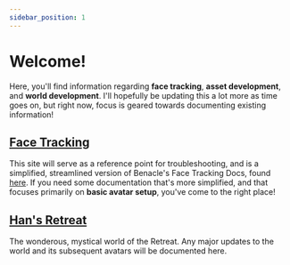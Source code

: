 ```yaml
---
sidebar_position: 1
---
```


# Welcome!

Here, you'll find information regarding **face tracking**, **asset development**, and **world development**. I'll hopefully be updating this a lot more as time goes on, but right now, focus is geared towards documenting existing information!

## [Face Tracking](https://hantnor.github.io/HanDocs/docs/category/face-tracking)
This site will serve as a reference point for troubleshooting, and is a simplified, streamlined version of Benacle's Face Tracking Docs, found [here](https://docs.vrcft.io/). If you need some documentation that's more simplified, and that focuses primarily on **basic avatar setup**, you've come to the right place! 

## [Han's Retreat](https://hantnor.github.io/HanDocs/docs/category/hans-retreat)
The wonderous, mystical world of the Retreat. Any major updates to the world and its subsequent avatars will be documented here.